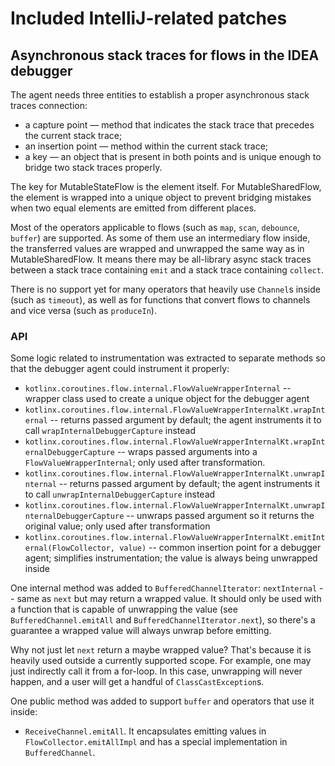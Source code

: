 # Included IntelliJ-related patches

## Asynchronous stack traces for flows in the IDEA debugger

The agent needs three entities to establish a proper asynchronous stack traces connection:
- a capture point — method that indicates the stack trace that precedes the current stack trace;
- an insertion point — method within the current stack trace;
- a key — an object that is present in both points and is unique enough to bridge two stack traces properly.

The key for MutableStateFlow is the element itself. For MutableSharedFlow, the element is wrapped into a unique object to prevent bridging mistakes when two equal elements are emitted from different places.

Most of the operators applicable to flows (such as `map`, `scan`, `debounce`, `buffer`) are supported. As some of them use an intermediary flow inside, the transferred values are wrapped and unwrapped the same way as in MutableSharedFlow.
It means there may be all-library async stack traces between a stack trace containing `emit` and a stack trace containing `collect`.

There is no support yet for many operators that heavily use `Channel`s inside (such as `timeout`), as well as for functions that convert flows to channels and vice versa (such as `produceIn`).

### API

Some logic related to instrumentation was extracted to separate methods so that the debugger agent could instrument it properly:

- `kotlinx.coroutines.flow.internal.FlowValueWrapperInternal` -- wrapper class used to create a unique object for the debugger agent
- `kotlinx.coroutines.flow.internal.FlowValueWrapperInternalKt.wrapInternal` -- returns passed argument by default; the agent instruments it to call `wrapInternalDebuggerCapture` instead
- `kotlinx.coroutines.flow.internal.FlowValueWrapperInternalKt.wrapInternalDebuggerCapture` -- wraps passed arguments into a `FlowValueWrapperInternal`; only used after transformation.
- `kotlinx.coroutines.flow.internal.FlowValueWrapperInternalKt.unwrapInternal` -- returns passed argument by default; the agent instruments it to call `unwrapInternalDebuggerCapture` instead
- `kotlinx.coroutines.flow.internal.FlowValueWrapperInternalKt.unwrapInternalDebuggerCapture` -- unwraps passed argument so it returns the original value; only used after transformation
- `kotlinx.coroutines.flow.internal.FlowValueWrapperInternalKt.emitInternal(FlowCollector, value)` -- common insertion point for a debugger agent; simplifies instrumentation; the value is always being unwrapped inside

One internal method was added to `BufferedChannelIterator`: `nextInternal` -- same as `next` but may return a wrapped value. It should only be used with a function that is capable of unwrapping the value (see `BufferedChannel.emitAll` and `BufferedChannelIterator.next`), so there's a guarantee a wrapped value will always unwrap before emitting.

Why not just let `next` return a maybe wrapped value? That's because it is heavily used outside a currently supported scope. For example, one may just indirectly call it from a for-loop. In this case, unwrapping will never happen, and a user will get a handful of `ClassCastException`s.

One public method was added to support `buffer` and operators that use it inside:
- `ReceiveChannel.emitAll`. It encapsulates emitting values in `FlowCollector.emitAllImpl` and has a special implementation in `BufferedChannel`.
